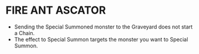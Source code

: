 # FIRE ANT ASCATOR

*   Sending the Special Summoned monster to the Graveyard does not start a Chain.
*   The effect to Special Summon targets the monster you want to Special Summon.
